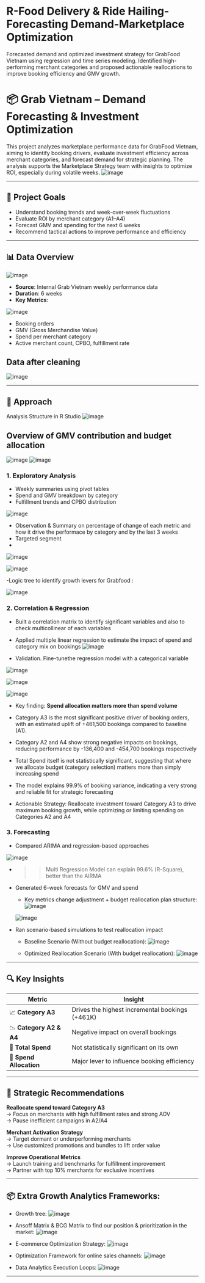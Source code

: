 # R-Food Delivery & Ride Hailing-Forecasting Demand-Marketplace Optimization 
Forecasted demand and optimized investment strategy for GrabFood Vietnam using regression and time series modeling. Identified high-performing merchant categories and proposed actionable reallocations to improve booking efficiency and GMV growth.

# 📦 Grab Vietnam – Demand Forecasting & Investment Optimization

This project analyzes marketplace performance data for GrabFood Vietnam, aiming to identify booking drivers, evaluate investment efficiency across merchant categories, and forecast demand for strategic planning. The analysis supports the Marketplace Strategy team with insights to optimize ROI, especially during volatile weeks.
![image](https://github.com/user-attachments/assets/36868f07-576d-49cf-b15a-bb089cdfe9f5)

---

## 🎯 Project Goals

- Understand booking trends and week-over-week fluctuations
- Evaluate ROI by merchant category (A1–A4)
- Forecast GMV and spending for the next 6 weeks
- Recommend tactical actions to improve performance and efficiency

---

## 📊 Data Overview

![image](https://github.com/user-attachments/assets/0fa61c20-0b04-49a2-a36d-7ee07f7b963c)

- **Source**: Internal Grab Vietnam weekly performance data
- **Duration**: 6 weeks
- **Key Metrics**:
  
![image](https://github.com/user-attachments/assets/73795a9c-7fb2-468a-a297-aa225e287c28)
  - Booking orders
  - GMV (Gross Merchandise Value)
  - Spend per merchant category
  - Active merchant count, CPBO, fulfillment rate

## Data after cleaning
![image](https://github.com/user-attachments/assets/5f6b6eb0-e40b-4e24-be29-98f07a52d8cd)

---

## 🧠 Approach
Analysis Structure in R Studio
![image](https://github.com/user-attachments/assets/32fa771a-f010-42eb-ab64-ae366f99c4a4)

## Overview of GMV contribution and budget allocation
![image](https://github.com/user-attachments/assets/43ea3710-ccd4-46a6-882b-5cba0fab7b1b)
![image](https://github.com/user-attachments/assets/c6c980f9-8c8f-4436-82ce-35437cba69b4)

### 1. Exploratory Analysis
- Weekly summaries using pivot tables
- Spend and GMV breakdown by category
- Fulfillment trends and CPBO distribution
  
![image](https://github.com/user-attachments/assets/be5dfe43-2a58-4ba7-b53b-f1be51b663e0)

- Observation & Summary on percentage of change of each metric and how it drive the performace by category and by the last 3 weeks
- Targeted segment
- 
![image](https://github.com/user-attachments/assets/105ded44-5b39-46e7-8d6e-be7fa25401ad)

![image](https://github.com/user-attachments/assets/cdc3baf7-d20c-43e6-87c7-7b2013b1e2c3)

-Logic tree to identify growth levers for Grabfood :

![image](https://github.com/user-attachments/assets/056af489-2bf0-4b1f-8e0e-15f430a07283)


### 2. Correlation & Regression
- Built a correlation matrix to identify significant variables and also to check multicollinear of each variables
- Applied multiple linear regression to estimate the impact of spend and category mix on bookings 
![image](https://github.com/user-attachments/assets/e948f5fc-7f71-4bd6-b001-238276383f21)

- Validation. Fine-tunethe  regression model with a categorical variable
  
![image](https://github.com/user-attachments/assets/a6c8136f-fa58-402f-925d-69057f54bc9c)

![image](https://github.com/user-attachments/assets/58390267-ca06-43e5-a147-b75605b75ae9)

![image](https://github.com/user-attachments/assets/f792ed71-f145-46f2-8450-426a841bb4d2)

- Key finding: **Spend allocation matters more than spend volume**
  
- Category A3 is the most significant positive driver of booking orders, with an estimated uplift of +461,500 bookings compared to baseline (A1).
- Category A2 and A4 show strong negative impacts on bookings, reducing performance by -136,400 and -454,700 bookings respectively
- Total Spend itself is not statistically significant, suggesting that where we allocate budget (category selection) matters more than simply increasing spend
- The model explains 99.9% of booking variance, indicating a very strong and reliable fit for strategic forecasting
- Actionable Strategy: Reallocate investment toward Category A3 to drive maximum booking growth, while optimizing or limiting spending on Categories A2 and A4



### 3. Forecasting
- Compared ARIMA and regression-based approaches

![image](https://github.com/user-attachments/assets/436a9c34-79ce-4b41-a790-b166f4a595e7)

- >> Multi Regression Model can explain 99.6% (R-Square), better than the AIRMA

- Generated 6-week forecasts for GMV and spend
  - Key metrics change adjustment + budget reallocation plan structure:
  ![image](https://github.com/user-attachments/assets/de815ae1-cebd-4aa6-802f-78ce1df07df7)

  ![image](https://github.com/user-attachments/assets/0ec8b36b-d602-4a47-be33-8be7be0e36c5)

- Ran scenario-based simulations to test reallocation impact
  - Baseline Scenario (Without budget reallocation):
  ![image](https://github.com/user-attachments/assets/5f3c065b-641b-4d35-8f68-7a98d1724fb3)

  - Optimized Reallocation Scenario (With budget reallocation):
  ![image](https://github.com/user-attachments/assets/fd7ae8d6-7c28-407d-a449-9711f2f396bd)

---

## 🔍 Key Insights

| Metric | Insight |
|--------|---------|
| 📈 **Category A3** | Drives the highest incremental bookings (+461K) |
| 📉 **Category A2 & A4** | Negative impact on overall bookings |
| 💸 **Total Spend** | Not statistically significant on its own |
| 🔄 **Spend Allocation** | Major lever to influence booking efficiency |

---

## 📌 Strategic Recommendations

**Reallocate spend toward Category A3**  
→ Focus on merchants with high fulfillment rates and strong AOV  
→ Pause inefficient campaigns in A2/A4  

**Merchant Activation Strategy**  
→ Target dormant or underperforming merchants  
→ Use customized promotions and bundles to lift order value  

**Improve Operational Metrics**  
→ Launch training and benchmarks for fulfillment improvement  
→ Partner with top 10% merchants for exclusive incentives

---

## 📦 Extra Growth Analytics Frameworks:

- Growth tree:
![image](https://github.com/user-attachments/assets/2bbc83eb-9c5c-4237-a474-bca545bd8347)

- Ansoff Matrix & BCG Matrix to find our position & prioritization in the market:
![image](https://github.com/user-attachments/assets/9a942854-4154-4733-b2c2-de443f459050)

- E-commerce Optimization Strategy:
![image](https://github.com/user-attachments/assets/1ab91d2a-08cd-411c-a9d4-abead9388ad2)

- Optimization Framework for online sales channels:
![image](https://github.com/user-attachments/assets/f2ee274b-c8ab-4dfb-bd35-5806fe7da6b1)

- Data Analytics Execution Loops:
![image](https://github.com/user-attachments/assets/d6a1aac3-bf97-4eff-83df-773900c9fe71)

----

